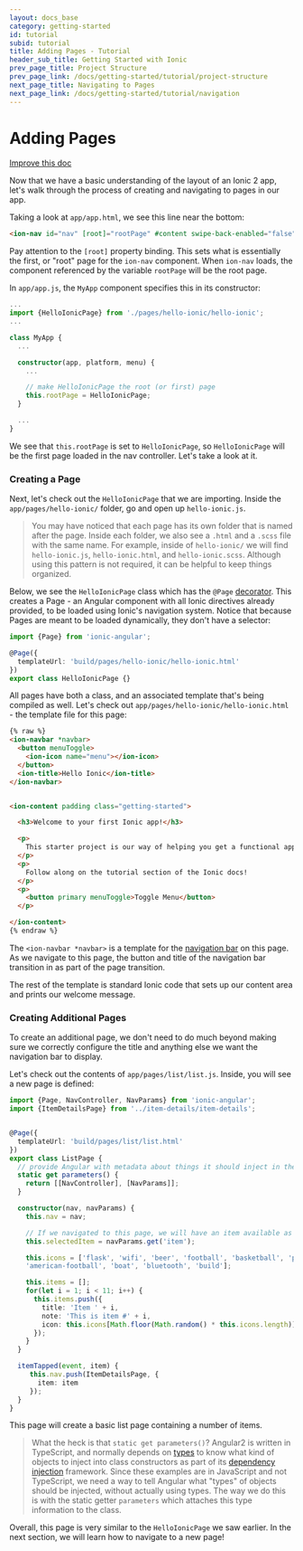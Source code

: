 ```yaml
---
layout: docs_base
category: getting-started
id: tutorial
subid: tutorial
title: Adding Pages - Tutorial
header_sub_title: Getting Started with Ionic
prev_page_title: Project Structure
prev_page_link: /docs/getting-started/tutorial/project-structure
next_page_title: Navigating to Pages
next_page_link: /docs/getting-started/tutorial/navigation
---
```


<h1 class="title">Adding Pages</h1>

<a class="improve-v2-docs" href='https://github.com/driftyco/ionic-site/edit/master/docs/getting-started/tutorial/adding-pages/index.md'>
  Improve this doc
</a>

Now that we have a basic understanding of the layout of an Ionic 2 app, let's walk through the process of creating and navigating to pages in our app.

Taking a look at `app/app.html`, we see this line near the bottom:

```html
<ion-nav id="nav" [root]="rootPage" #content swipe-back-enabled="false"></ion-nav>
```

Pay attention to the `[root]` property binding. This sets what is essentially the first, or "root" page for the `ion-nav` component. When `ion-nav` loads, the component referenced by the variable `rootPage` will be the root page.

In `app/app.js`, the `MyApp` component specifies this in its constructor:

```ts
...
import {HelloIonicPage} from './pages/hello-ionic/hello-ionic';
...

class MyApp {
  ...

  constructor(app, platform, menu) {
    ...

    // make HelloIonicPage the root (or first) page
    this.rootPage = HelloIonicPage;
  }

  ...
}

```

We see that `this.rootPage` is set to `HelloIonicPage`, so `HelloIonicPage` will be the first page loaded in the nav controller. Let's take a look at it.


### Creating a Page

Next, let's check out the `HelloIonicPage` that we are importing. Inside the `app/pages/hello-ionic/` folder, go and open up `hello-ionic.js`.

> You may have noticed that each page has its own folder that is named after the page. Inside each folder, we also see a `.html` and a `.scss` file with the same name. For example, inside of `hello-ionic/` we will find `hello-ionic.js`, `hello-ionic.html`, and `hello-ionic.scss`. Although using this pattern is not required, it can be helpful to keep things organized.


Below, we see the `HelloIonicPage` class which has the `@Page` [decorator](../../../resources/what-is/#decorators). This creates a Page - an Angular component with all Ionic directives already provided, to be loaded using Ionic's navigation system.  Notice that because Pages are meant to be loaded dynamically, they don't have a selector:

```ts
import {Page} from 'ionic-angular';

@Page({
  templateUrl: 'build/pages/hello-ionic/hello-ionic.html'
})
export class HelloIonicPage {}
```

All pages have both a class, and an associated template that's being compiled as well. Let's check out `app/pages/hello-ionic/hello-ionic.html` - the template file for this page:

```html
{% raw %}
<ion-navbar *navbar>
  <button menuToggle>
    <ion-icon name="menu"></ion-icon>
  </button>
  <ion-title>Hello Ionic</ion-title>
</ion-navbar>


<ion-content padding class="getting-started">

  <h3>Welcome to your first Ionic app!</h3>

  <p>
    This starter project is our way of helping you get a functional app running in record time.
  </p>
  <p>
    Follow along on the tutorial section of the Ionic docs!
  </p>
  <p>
    <button primary menuToggle>Toggle Menu</button>
  </p>

</ion-content>
{% endraw %}
```

The `<ion-navbar *navbar>` is a template for the [navigation bar](/docs/api/components/navbar/Navbar/) on this page. As we navigate to this page, the button and title of the navigation bar transition in as part of the page transition.

The rest of the template is standard Ionic code that sets up our content area and prints our welcome message.

### Creating Additional Pages

To create an additional page, we don't need to do much beyond making sure we correctly configure the title and anything else we want the navigation bar to display.

Let's check out the contents of `app/pages/list/list.js`. Inside, you will see a new page is defined:

```ts
import {Page, NavController, NavParams} from 'ionic-angular';
import {ItemDetailsPage} from '../item-details/item-details';


@Page({
  templateUrl: 'build/pages/list/list.html'
})
export class ListPage {
  // provide Angular with metadata about things it should inject in the constructor
  static get parameters() {
    return [[NavController], [NavParams]];
  }

  constructor(nav, navParams) {
    this.nav = nav;

    // If we navigated to this page, we will have an item available as a nav param
    this.selectedItem = navParams.get('item');

    this.icons = ['flask', 'wifi', 'beer', 'football', 'basketball', 'paper-plane',
    'american-football', 'boat', 'bluetooth', 'build'];

    this.items = [];
    for(let i = 1; i < 11; i++) {
      this.items.push({
        title: 'Item ' + i,
        note: 'This is item #' + i,
        icon: this.icons[Math.floor(Math.random() * this.icons.length)]
      });
    }
  }

  itemTapped(event, item) {
     this.nav.push(ItemDetailsPage, {
       item: item
     });
  }
}
```

This page will create a basic list page containing a number of items.

> What the heck is that `static get parameters()`? Angular2 is written in TypeScript, and normally depends on [types](http://www.typescriptlang.org/Handbook#basic-types) to know what kind of objects to inject into class constructors as part of its [dependency injection](https://angular.io/docs/ts/latest/guide/dependency-injection.html) framework.  Since these examples are in JavaScript and not TypeScript, we need a way to tell Angular what "types" of objects should be injected, without actually using types. The way we do this is with the static getter `parameters` which attaches this type information to the class.

Overall, this page is very similar to the `HelloIonicPage` we saw earlier. In the next section, we will learn how to navigate to a new page!
